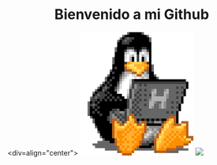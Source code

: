 <h1 align="center">Bienvenido a mi Github</h1>

<div=align="center">
<img src="https://github.com/MarcosDavd/MarcosDavd/blob/main/media/tux-gif.gif" alt="Tux" style="max-width: 100%; height: auto;">
<img src="https://github-readme-stats.vercel.app/api/top-langs/?username=MarcosDavd&bg_color=00000000">
</div>




